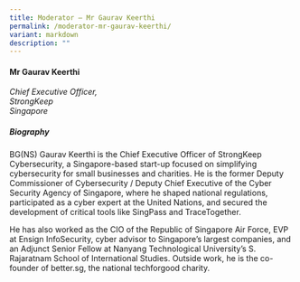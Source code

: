 ```yaml
---
title: Moderator – Mr Gaurav Keerthi
permalink: /moderator-mr-gaurav-keerthi/
variant: markdown
description: ""
---
```

#### **Mr Gaurav Keerthi**

*Chief Executive Officer, <br> StrongKeep<br>Singapore*

##### **Biography**
BG(NS) Gaurav Keerthi is the Chief Executive Officer of StrongKeep Cybersecurity, a Singapore-based start-up focused on simplifying cybersecurity for small businesses and charities. He is the former Deputy Commissioner of Cybersecurity / Deputy Chief Executive of the Cyber Security Agency of Singapore, where he shaped national regulations, participated as a cyber expert at the United Nations, and secured the development of critical tools like SingPass and TraceTogether. 

He has also worked as the CIO of the Republic of Singapore Air Force, EVP at Ensign InfoSecurity, cyber advisor to Singapore’s largest companies, and an Adjunct Senior Fellow at Nanyang Technological University’s S. Rajaratnam School of International Studies. Outside work, he is the co-founder of better.sg, the national techforgood charity.
